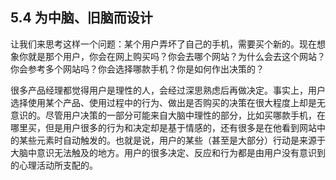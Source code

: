 ## 5.4 为中脑、旧脑而设计

让我们来思考这样一个问题：某个用户弄坏了自己的手机，需要买个新的。现在想象你就是那个用户，你会在网上购买吗？你会去哪个网站？为什么会去这个网站？你会参考多个网站吗？你会选择哪款手机？你是如何作出决策的？

很多产品经理都觉得用户是理性的人，会经过深思熟虑后再做决定。事实上，用户选择使用某个产品、使用过程中的行为、做出是否购买的决策在很大程度上却是无意识的。尽管用户决策的一部分可能来自大脑中理性的部分，比如买哪款手机，在哪里买，但是用户很多的行为和决定却是基于情感的，还有很多是在他看到网站中的某些元素时自动触发的。也就是说，用户的某些（甚至是大部分）行动是来源于大脑中意识无法触及的地方。用户的很多决定、反应和行为都是由用户没有意识到的心理活动所支配的。
